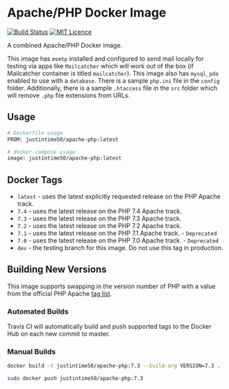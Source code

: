 # Apache/PHP Docker Image

[![Build Status](https://travis-ci.com/Justintime50/apache-php-docker.svg?branch=master)](https://travis-ci.com/Justintime50/apache-php-docker)
[![MIT Licence](https://badges.frapsoft.com/os/mit/mit.svg?v=103)](https://opensource.org/licenses/mit-license.php)

A combined Apache/PHP Docker image.

This image has `msmtp` installed and configured to send mail locally for testing via apps like `Mailcatcher` which will work out of the box (if Mailcatcher container is titled `mailcatcher`). This image also has `mysql_pdo` enabled to use with a `database`. There is a sample `php.ini` file in the `config` folder. Additionally, there is a sample `.htaccess` file in the `src` folder which will remove `.php` file extensions from URLs.

## Usage

```bash
# Dockerfile usage
FROM: justintime50/apache-php:latest

# docker-compose usage
image: justintime50/apache-php:latest
```

## Docker Tags

- `latest` - uses the latest explicitly requested release on the PHP Apache track.
- `7.4` - uses the latest release on the PHP 7.4 Apache track.
- `7.3` - uses the latest release on the PHP 7.3 Apache track.
- `7.2` - uses the latest release on the PHP 7.2 Apache track.
- `7.1` - uses the latest release on the PHP 7.1 Apache track. - `Deprecated`
- `7.0` - uses the latest release on the PHP 7.0 Apache track. - `Deprecated`
- `dev` - the testing branch for this image. Do not use this tag in production.

## Building New Versions

This image supports swapping in the version number of PHP with a value from the official PHP Apache [tag list](https://hub.docker.com/_/php).

### Automated Builds

Travis CI will automatically build and push supported tags to the Docker Hub on each new commit to master.

### Manual Builds

```bash
docker build -t justintime50/apache-php:7.3 --build-arg VERSION=7.3 .

sudo docker push justintime50/apache-php:7.3
```
